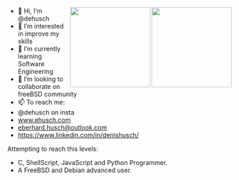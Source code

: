 <img height="180em" align="right" src="https://user-images.githubusercontent.com/32211893/132607420-32dd376f-3d2e-4bbb-996d-261580e780a3.png"><img height="180em" align="right" src="https://user-images.githubusercontent.com/32211893/132606972-e65e28e3-1ab3-452c-8c42-bc0f0e7eac02.png">


- 👋 Hi, I’m @dehusch
- 👀 I’m interested in improve my skills
- 🌱 I’m currently learning Software Engineering
- 💞️ I’m looking to collaborate on freeBSD community
- 📫 To reach me:
- @dehusch on insta
- www.ehusch.com
- eberhard.husch@outlook.com
- https://www.linkedin.com/in/denishusch/

Attempting to reach this levels:
- C, ShellScript, JavaScript and Python Programmer.
- A FreeBSD and Debian advanced user.

<!---
dehusch/dehusch is a ✨ special ✨ repository because its `README.md` (this file) appears on your GitHub profile.
You can click the Preview link to take a look at your changes.
--->
